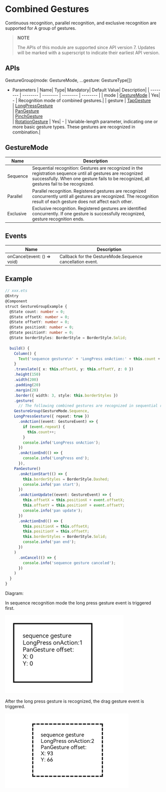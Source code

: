 # Combined Gestures

Continuous recognition, parallel recognition, and exclusive recognition are supported for A group of gestures.

> **NOTE**
>
> The APIs of this module are supported since API version 7. Updates will be marked with a superscript to indicate their earliest API version.


## APIs

GestureGroup(mode: GestureMode, ...gesture: GestureType[])

- Parameters
  | Name| Type| Mandatory| Default Value| Description|
  | -------- | -------- | -------- | -------- | -------- |
  | mode | [GestureMode](#gesturemode)                                                  | Yes| - | Recognition mode of combined gestures.|
  | gesture | [TapGesture](ts-basic-gestures-tapgesture.md)<br>\| [LongPressGesture](ts-basic-gestures-longpressgesture.md)<br>\| [PanGesture](ts-basic-gestures-pangesture.md)<br>\| [PinchGesture](ts-basic-gestures-pinchgesture.md)<br>\| [RotationGesture](ts-basic-gestures-rotationgesture.md) | Yes| - | Variable-length parameter, indicating one or more basic gesture types. These gestures are recognized in combination.|

## GestureMode
| Name| Description|
| -------- | -------- |
| Sequence | Sequential recognition: Gestures are recognized in the registration sequence until all gestures are recognized successfully. When one gesture fails to be recognized, all gestures fail to be recognized.|
| Parallel | Parallel recognition. Registered gestures are recognized concurrently until all gestures are recognized. The recognition result of each gesture does not affect each other.|
| Exclusive | Exclusive recognition. Registered gestures are identified concurrently. If one gesture is successfully recognized, gesture recognition ends.|


## Events

| Name| Description|
| -------- | -------- |
| onCancel(event: () =&gt; void) | Callback for the GestureMode.Sequence cancellation event.|


## Example

```ts
// xxx.ets
@Entry
@Component
struct GestureGroupExample {
  @State count: number = 0;
  @State offsetX: number = 0;
  @State offsetY: number = 0;
  @State positionX: number = 0;
  @State positionY: number = 0;
  @State borderStyles: BorderStyle = BorderStyle.Solid;

  build() {
    Column() {
      Text('sequence gesture\n' + 'LongPress onAction:' + this.count + '\nPanGesture offset:\nX: ' + this.offsetX + '\n' + 'Y: ' + this.offsetY)
    }
    .translate({ x: this.offsetX, y: this.offsetY, z: 0 })
    .height(150)
    .width(200)
    .padding(20)
    .margin(20)
    .border({ width: 3, style: this.borderStyles })
    .gesture(
      // The following combined gestures are recognized in sequential recognition mode. If the long press gesture event is not triggered correctly, the drag gesture event will not be triggered.
    GestureGroup(GestureMode.Sequence,
    LongPressGesture({ repeat: true })
      .onAction((event: GestureEvent) => {
        if (event.repeat) {
          this.count++;
        }
        console.info('LongPress onAction');
      })
      .onActionEnd(() => {
        console.info('LongPress end');
      }),
    PanGesture()
      .onActionStart(() => {
        this.borderStyles = BorderStyle.Dashed;
        console.info('pan start');
      })
      .onActionUpdate((event: GestureEvent) => {
        this.offsetX = this.positionX + event.offsetX;
        this.offsetY = this.positionY + event.offsetY;
        console.info('pan update');
      })
      .onActionEnd(() => {
        this.positionX = this.offsetX;
        this.positionY = this.offsetY;
        this.borderStyles = BorderStyle.Solid;
        console.info('pan end');
      })
    )
      .onCancel(() => {
        console.info('sequence gesture canceled');
      })
    )
  }
}
```

Diagram:

In sequence recognition mode the long press gesture event is triggered first.

![en-us_image_0000001174104384](figures/en-us_image_0000001174104384.png)

After the long press gesture is recognized, the drag gesture event is triggered.

 ![en-us_image1_0000001174104384](figures/en-us_image1_0000001174104384.png) 
